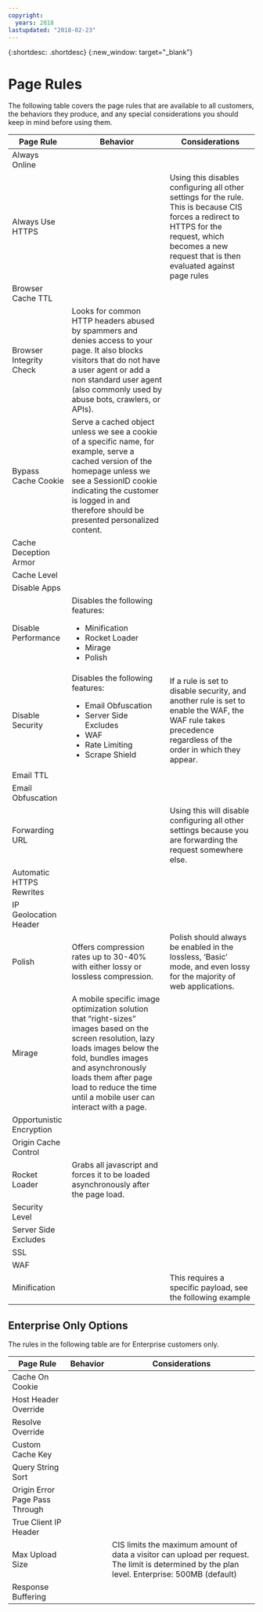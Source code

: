 ```yaml
---
copyright:
  years: 2018
lastupdated: "2018-02-23"
---
```


{:shortdesc: .shortdesc}
{:new_window: target="_blank"}

# Page Rules
The following table covers the page rules that are available to all customers, the behaviors they produce, and any special considerations you should keep in mind before using them.

| Page Rule | Behavior | Considerations |
|-----------|----------|----------------|
|Always Online| | |
|Always Use HTTPS| |Using this disables configuring all other settings for the rule. This is because CIS forces a redirect to HTTPS for the request, which becomes a new request that is then evaluated against page rules |
|Browser Cache TTL | ||
|Browser Integrity Check|Looks for common HTTP headers abused by spammers and denies access to your page. It also blocks visitors that do not have a user agent or add a non standard user agent (also commonly used by abuse bots, crawlers, or APIs). | |
|Bypass Cache Cookie|Serve a cached object unless we see a cookie of a specific name, for example, serve a cached version of the homepage unless we see a SessionID cookie indicating the customer is logged in and therefore should be presented personalized content. | |
|Cache Deception Armor| | |
|Cache Level| | |
|Disable Apps| | |
|Disable Performance| Disables the following features: <ul><li>Minification</li> <li>Rocket Loader</li> <li>Mirage</li> <li>Polish</li>| |
|Disable Security|Disables the following features: <ul><li>Email Obfuscation</li> <li>Server Side Excludes</li> <li>WAF</li> <li>Rate Limiting</li> <li>Scrape Shield</li>|If a rule is set to disable security, and another rule is set to enable the WAF, the WAF rule takes precedence regardless of the order in which they appear.|
|Email TTL| | |
|Email Obfuscation| | |
|Forwarding URL | | Using this will disable configuring all other settings because you are forwarding the request somewhere else.|
|Automatic HTTPS Rewrites| | |
|IP Geolocation Header| | |
|Polish|Offers compression rates up to 30-40% with either lossy or lossless compression.  | Polish should always be enabled in the lossless, ‘Basic’ mode, and even lossy for the majority of web applications.|
|Mirage|A mobile specific image optimization solution that “right-sizes” images based on the screen resolution, lazy loads images below the fold, bundles images and asynchronously loads them after page load to reduce the time until a mobile user can interact with a page. | |
|Opportunistic Encryption| | |
|Origin Cache Control| | |
|Rocket Loader|Grabs all javascript and forces it to be loaded asynchronously after the page load.| |
|Security Level| | |
|Server Side Excludes| | |
|SSL| | |
|WAF| | |
|Minification| |This requires a specific payload, see the following example |

## Enterprise Only Options
The rules in the following table are for Enterprise customers only.

| Page Rule | Behavior | Considerations |
|-----------|----------|----------------|
|Cache On Cookie| | |
|Host Header Override | | |
|Resolve Override | | |
|Custom Cache Key| | |
|Query String Sort | | |
|Origin Error Page Pass Through| | |
|True Client IP Header| | |
|Max Upload Size||CIS limits the maximum amount of data a visitor can upload per request. The limit is determined by the plan level. Enterprise: 500MB (default)|
|Response Buffering| | |
